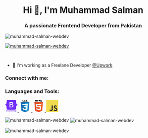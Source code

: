 <h1 align="center">Hi 👋, I'm Muhammad Salman</h1>
<h3 align="center">A passionate Frontend Developer from Pakistan</h3>

<p align="left"> <img src="https://komarev.com/ghpvc/?username=muhammad-salman-webdev&label=Profile%20views&color=0e75b6&style=flat" alt="muhammad-salman-webdev" /> </p>

<p align="left"> <a href="https://github.com/ryo-ma/github-profile-trophy"><img src="https://github-profile-trophy.vercel.app/?username=muhammad-salman-webdev" alt="muhammad-salman-webdev" /></a> </p>

<p align="left"> <a href="https://twitter.com/" target="blank"><img src="https://img.shields.io/twitter/follow/?logo=twitter&style=for-the-badge" alt="" /></a> </p>

- 🔭 I'm working as a Freelane Developer [@Upwork](https://www.upwork.com/freelancers/~01ac67b9194ae116b4)

<h3 align="left">Connect with me:</h3>
<p align="left">
</p>

<h3 align="left">Languages and Tools:</h3>
<p align="left"> <a href="https://getbootstrap.com" target="_blank" rel="noreferrer"> <img src="https://raw.githubusercontent.com/devicons/devicon/master/icons/bootstrap/bootstrap-plain-wordmark.svg" alt="bootstrap" width="40" height="40"/> </a> <a href="https://www.w3schools.com/css/" target="_blank" rel="noreferrer"> <img src="https://raw.githubusercontent.com/devicons/devicon/master/icons/css3/css3-original-wordmark.svg" alt="css3" width="40" height="40"/> </a> <a href="https://www.w3.org/html/" target="_blank" rel="noreferrer"> <img src="https://raw.githubusercontent.com/devicons/devicon/master/icons/html5/html5-original-wordmark.svg" alt="html5" width="40" height="40"/> </a> <a href="https://developer.mozilla.org/en-US/docs/Web/JavaScript" target="_blank" rel="noreferrer"> <img src="https://raw.githubusercontent.com/devicons/devicon/master/icons/javascript/javascript-original.svg" alt="javascript" width="40" height="40"/> </a> </p>

<p><img align="left" src="https://github-readme-stats.vercel.app/api/top-langs?username=muhammad-salman-webdev&show_icons=true&locale=en&layout=compact" alt="muhammad-salman-webdev" /></p>

<p>&nbsp;<img align="center" src="https://github-readme-stats.vercel.app/api?username=muhammad-salman-webdev&show_icons=true&locale=en" alt="muhammad-salman-webdev" /></p>

<p><img align="center" src="https://github-readme-streak-stats.herokuapp.com/?user=muhammad-salman-webdev&" alt="muhammad-salman-webdev" /></p>
